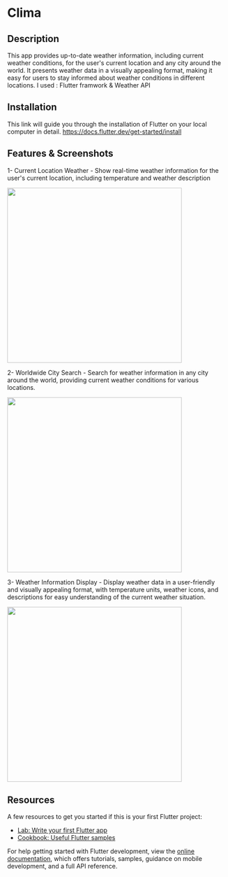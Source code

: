 # Clima

## Description 

This app provides up-to-date weather information, including current weather conditions, for the user's current location and any city around the world. It presents weather data in a visually appealing format, making it easy for users to stay informed about weather conditions in different locations.
I used : Flutter framwork & Weather API


## Installation 

This link will guide you through the installation of Flutter on your local computer in detail.
https://docs.flutter.dev/get-started/install

## Features & Screenshots
1- Current Location Weather - Show real-time weather information for the user's current location, including temperature and weather description

<img src="https://user-images.githubusercontent.com/65549274/231851619-78cbe9d9-713e-4630-9001-dda0515d8c7f.png" width="400">


2- Worldwide City Search - Search for weather information in any city around the world, providing current weather conditions for various locations.

<img src="https://user-images.githubusercontent.com/65549274/231851860-d1d384a6-da6d-4b6e-8e7b-ebc848a9648e.png" width="400">


3- Weather Information Display - Display weather data in a user-friendly and visually appealing format, with temperature units, weather icons, and descriptions for easy understanding of the current weather situation.

<img src="https://user-images.githubusercontent.com/65549274/231851872-e08b960b-2076-44e8-b0cf-d95ba1f85598.png" width="400">



## Resources
A few resources to get you started if this is your first Flutter project:

- [Lab: Write your first Flutter app](https://docs.flutter.dev/get-started/codelab)
- [Cookbook: Useful Flutter samples](https://docs.flutter.dev/cookbook)

For help getting started with Flutter development, view the
[online documentation](https://docs.flutter.dev/), which offers tutorials,
samples, guidance on mobile development, and a full API reference.
